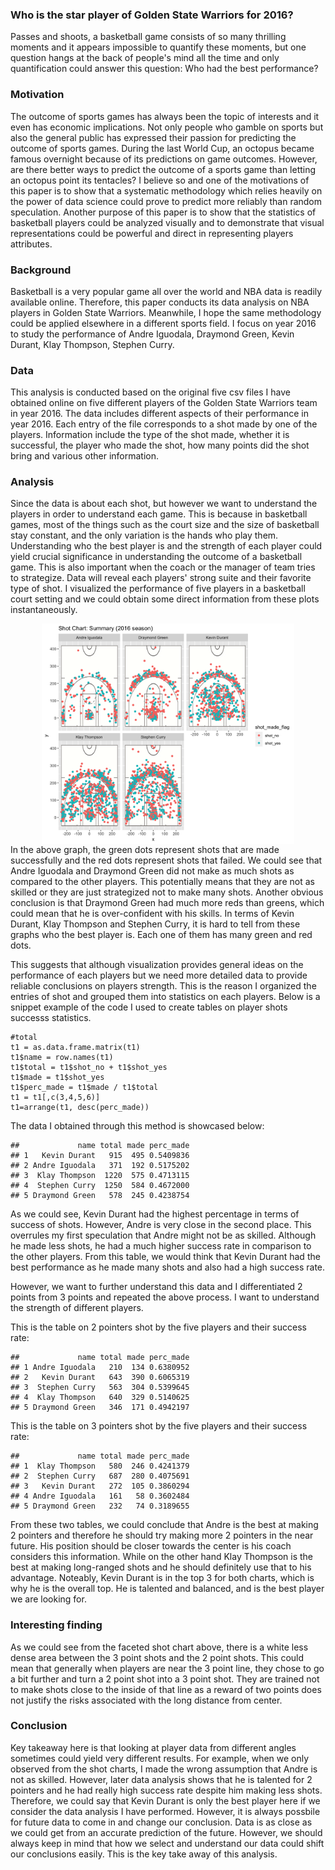 ### Who is the star player of Golden State Warriors for 2016?

Passes and shoots, a basketball game consists of so many thrilling
moments and it appears impossible to quantify these moments, but one
question hangs at the back of people's mind all the time and only
quantification could answer this question: Who had the best performance?

### Motivation

The outcome of sports games has always been the topic of interests and
it even has economic implications. Not only people who gamble on sports
but also the general public has expressed their passion for predicting
the outcome of sports games. During the last World Cup, an octopus
became famous overnight because of its predictions on game outcomes.
However, are there better ways to predict the outcome of a sports game
than letting an octopus point its tentacles? I believe so and one of the
motivations of this paper is to show that a systematic methodology which
relies heavily on the power of data science could prove to predict more
reliably than random speculation. Another purpose of this paper is to
show that the statistics of basketball players could be analyzed
visually and to demonstrate that visual representations could be
powerful and direct in representing players attributes.

### Background

Basketball is a very popular game all over the world and NBA data is
readily available online. Therefore, this paper conducts its data
analysis on NBA players in Golden State Warriors. Meanwhile, I hope the
same methodology could be applied elsewhere in a different sports field.
I focus on year 2016 to study the performance of Andre Iguodala,
Draymond Green, Kevin Durant, Klay Thompson, Stephen Curry.

### Data

This analysis is conducted based on the original five csv files I have
obtained online on five different players of the Golden State Warriors
team in year 2016. The data includes different aspects of their
performance in year 2016. Each entry of the file corresponds to a shot
made by one of the players. Information include the type of the shot
made, whether it is successful, the player who made the shot, how many
points did the shot bring and various other information.

### Analysis

Since the data is about each shot, but however we want to understand the
players in order to understand each game. This is because in basketball
games, most of the things such as the court size and the size of
basketball stay constant, and the only variation is the hands who play
them. Understanding who the best player is and the strength of each
player could yield crucial significance in understanding the outcome of
a basketball game. This is also important when the coach or the manager
of team tries to strategize. Data will reveal each players' strong suite
and their favorite type of shot. I visualized the performance of five
players in a basketball court setting and we could obtain some direct
information from these plots instantaneously.

<img src="../images/gsw-shot-charts.png" width="80%" style="display: block; margin: auto;" />
In the above graph, the green dots represent shots that are made
successfully and the red dots represent shots that failed. We could see
that Andre Iguodala and Draymond Green did not make as much shots as
compared to the other players. This potentially means that they are not
as skilled or they are just strategized not to make many shots. Another
obvious conclusion is that Draymond Green had much more reds than
greens, which could mean that he is over-confident with his skills. In
terms of Kevin Durant, Klay Thompson and Stephen Curry, it is hard to
tell from these graphs who the best player is. Each one of them has many
green and red dots.

This suggests that although visualization provides general ideas on the
performance of each players but we need more detailed data to provide
reliable conclusions on players strength. This is the reason I organized
the entries of shot and grouped them into statistics on each players.
Below is a snippet example of the code I used to create tables on player
shots successs statistics.

    #total
    t1 = as.data.frame.matrix(t1)
    t1$name = row.names(t1)
    t1$total = t1$shot_no + t1$shot_yes
    t1$made = t1$shot_yes
    t1$perc_made = t1$made / t1$total
    t1 = t1[,c(3,4,5,6)]
    t1=arrange(t1, desc(perc_made))

The data I obtained through this method is showcased below:

    ##             name total made perc_made
    ## 1   Kevin Durant   915  495 0.5409836
    ## 2 Andre Iguodala   371  192 0.5175202
    ## 3  Klay Thompson  1220  575 0.4713115
    ## 4  Stephen Curry  1250  584 0.4672000
    ## 5 Draymond Green   578  245 0.4238754

As we could see, Kevin Durant had the highest percentage in terms of
success of shots. However, Andre is very close in the second place. This
overrules my first speculation that Andre might not be as skilled.
Although he made less shots, he had a much higher success rate in
comparison to the other players. From this table, we would think that
Kevin Durant had the best performance as he made many shots and also had
a high success rate.

However, we want to further understand this data and I differentiated 2
points from 3 points and repeated the above process. I want to
understand the strength of different players.

This is the table on 2 pointers shot by the five players and their
success rate:

    ##             name total made perc_made
    ## 1 Andre Iguodala   210  134 0.6380952
    ## 2   Kevin Durant   643  390 0.6065319
    ## 3  Stephen Curry   563  304 0.5399645
    ## 4  Klay Thompson   640  329 0.5140625
    ## 5 Draymond Green   346  171 0.4942197

This is the table on 3 pointers shot by the five players and their
success rate:

    ##             name total made perc_made
    ## 1  Klay Thompson   580  246 0.4241379
    ## 2  Stephen Curry   687  280 0.4075691
    ## 3   Kevin Durant   272  105 0.3860294
    ## 4 Andre Iguodala   161   58 0.3602484
    ## 5 Draymond Green   232   74 0.3189655

From these two tables, we could conclude that Andre is the best at
making 2 pointers and therefore he should try making more 2 pointers in
the near future. His position should be closer towards the center is his
coach considers this information. While on the other hand Klay Thompson
is the best at making long-ranged shots and he should definitely use
that to his advantage. Noteably, Kevin Durant is in the top 3 for both
charts, which is why he is the overall top. He is talented and balanced,
and is the best player we are looking for.

### Interesting finding

As we could see from the faceted shot chart above, there is a white less
dense area between the 3 point shots and the 2 point shots. This could
mean that generally when players are near the 3 point line, they chose
to go a bit further and turn a 2 point shot into a 3 point shot. They
are trained not to make shots close to the inside of that line as a
reward of two points does not justify the risks associated with the long
distance from center.

### Conclusion

Key takeaway here is that looking at player data from different angles
sometimes could yield very different results. For example, when we only
observed from the shot charts, I made the wrong assumption that Andre is
not as skilled. However, later data analysis shows that he is talented
for 2 pointers and he had really high success rate despite him making
less shots. Therefore, we could say that Kevin Durant is only the best
player here if we consider the data analysis I have performed. However,
it is always possbile for future data to come in and change our
conclusion. Data is as close as we could get from an accurate prediction
of the future. However, we should always keep in mind that how we select
and understand our data could shift our conclusions easily. This is the
key take away of this analysis.
